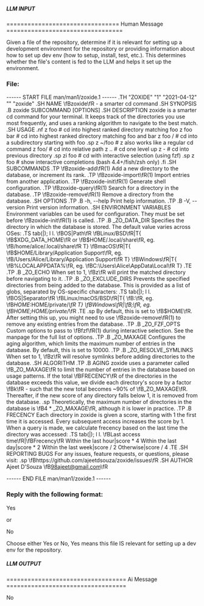 ##### LLM INPUT #####
================================ Human Message =================================

Given a file of the repository, determine if it is relevant for setting up a development environment for the repository or providing information about how to set up dev env (how to setup, install, test, etc.). This determines whether the file's content is fed to the LLM and helps it set up the environment.

### File:
------ START FILE man/man1/zoxide.1 ------
.TH "ZOXIDE" "1" "2021-04-12" "" "zoxide"
.SH NAME
\fBzoxide\fR - a smarter cd command
.SH SYNOPSIS
.B zoxide SUBCOMMAND [OPTIONS]
.SH DESCRIPTION
zoxide is a smarter cd command for your terminal. It keeps track of the
directories you use most frequently, and uses a ranking algorithm to navigate
to the best match.
.SH USAGE
.nf
z foo              # cd into highest ranked directory matching foo
z foo bar          # cd into highest ranked directory matching foo and bar
z foo /            # cd into a subdirectory starting with foo
.sp
z ~/foo            # z also works like a regular cd command
z foo/             # cd into relative path
z ..               # cd one level up
z -                # cd into previous directory
.sp
zi foo             # cd with interactive selection (using fzf)
.sp
z foo<SPACE><TAB>  # show interactive completions (bash 4.4+/fish/zsh only)
.fi
.SH SUBCOMMANDS
.TP
\fBzoxide-add\fR(1)
Add a new directory to the database, or increment its rank.
.TP
\fBzoxide-import\fR(1)
Import entries from another application.
.TP
\fBzoxide-init\fR(1)
Generate shell configuration.
.TP
\fBzoxide-query\fR(1)
Search for a directory in the database.
.TP
\fBzoxide-remove\fR(1)
Remove a directory from the database.
.SH OPTIONS
.TP
.B -h, --help
Print help information.
.TP
.B -V, --version
Print version information.
.SH ENVIRONMENT VARIABLES
Environment variables can be used for configuration. They must be set before
\fBzoxide-init\fR(1) is called.
.TP
.B _ZO_DATA_DIR
Specifies the directory in which the database is stored. The default value
varies across OSes:
.TS
tab(|);
l l.
    \fBOS|Path\fR
    \fBLinux/BSD\fR|T{
\fB$XDG_DATA_HOME\fR or \fB$HOME/.local/share\fR, eg.
\fB/home/alice/.local/share\fR
T}
    \fBmacOS\fR|T{
\fB$HOME/Library/Application Support\fR, eg.
\fB/Users/Alice/Library/Application Support\fR
T}
    \fBWindows\fR|T{
\fB%LOCALAPPDATA%\fR, eg. \fBC:\\Users\\Alice\\AppData\\Local\fR
T}
.TE
.TP
.B _ZO_ECHO
When set to 1, \fBz\fR will print the matched directory before navigating to it.
.TP
.B _ZO_EXCLUDE_DIRS
Prevents the specified directories from being added to the database. This is
provided as a list of globs, separated by OS-specific characters:
.TS
tab(|);
l l.
    \fBOS|Separator\fR
    \fBLinux/macOS/BSD\fR|T{
\fB:\fR, eg. \fB$HOME:$HOME/private/*\fR
T}
    \fBWindows\fR|\fB;\fR, eg. \fB$HOME;$HOME/private/*\fR
.TE
.sp
By default, this is set to \fB$HOME\fR. After setting this up, you might need
to use \fBzoxide-remove\fR(1) to remove any existing entries from the database.
.TP
.B _ZO_FZF_OPTS
Custom options to pass to \fBfzf\fR(1) during interactive selection. See the
manpage for the full list of options.
.TP
.B _ZO_MAXAGE
Configures the aging algorithm, which limits the maximum number of entries in
the database. By default, this is set to 10000.
.TP
.B _ZO_RESOLVE_SYMLINKS
When set to 1, \fBz\fR will resolve symlinks before adding directories to
the database.
.SH ALGORITHM
.TP
.B AGING
zoxide uses a parameter called \fB_ZO_MAXAGE\fR to limit the number of entries
in the database based on usage patterns. If the total \fBFRECENCY\fR of the
directories in the database exceeds this value, we divide each directory's
score by a factor \fBk\fR - such that the new total becomes ~90% of
\fB_ZO_MAXAGE\fR. Thereafter, if the new score of any directory falls below
1, it is removed from the database.
.sp
Theoretically, the maximum number of directories in the database is
\fB4 * _ZO_MAXAGE\fR, although it is lower in practice.
.TP
.B FRECENCY
Each directory in zoxide is given a score, starting with 1 the first time
it is accessed. Every subsequent access increases the score by 1. When a
query is made, we calculate frecency based on the last time the directory was
accessed:
.TS
tab(|);
l l.
    \fBLast access time\fR|\fBFrecency\fR
    Within the last hour|score * 4
    Within the last day|score * 2
    Within the last week|score / 2
    Otherwise|score / 4
.TE
.SH REPORTING BUGS
For any issues, feature requests, or questions, please visit:
.sp
\fBhttps://github.com/ajeetdsouza/zoxide/issues\fR
.SH AUTHOR
Ajeet D'Souza \fB<98ajeet@gmail.com>\fR

------ END FILE man/man1/zoxide.1 ------

### Reply with the following format:

<rel>Yes</rel>

or

<rel>No</rel>

Choose either Yes or No, Yes means this file IS relevant for setting up a dev env for the repository.

##### LLM OUTPUT #####
================================== Ai Message ==================================

<rel>No</rel>